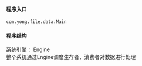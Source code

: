 #### 程序入口
```shell script
com.yong.file.data.Main
```


#### 程序结构

系统引擎： Engine   
整个系统通过Engine调度生存者，消费者对数据进行处理